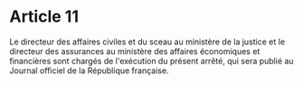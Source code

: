 # Article 11

Le directeur des affaires civiles et du sceau au ministère de la justice et le directeur des assurances au ministère des affaires économiques et financières sont chargés de l'exécution du présent arrêté, qui sera publié au Journal officiel de la République française.
